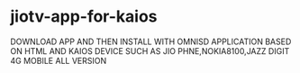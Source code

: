 # jiotv-app-for-kaios
DOWNLOAD APP AND THEN INSTALL WITH OMNISD APPLICATION BASED ON HTML AND KAIOS DEVICE SUCH AS JIO PHNE,NOKIA8100,JAZZ DIGIT 4G MOBILE ALL VERSION

